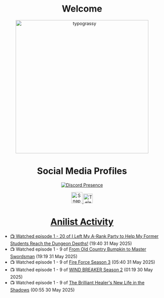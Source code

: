 <div align="center">

# Welcome
<a href="https://github.com/kawarimidoll/typograssy">
    <img alt="typograssy" src="https://typograssy.deno.dev/api?text=%E3%82%88%E3%81%86%E3%81%93%E3%81%9D%E3%81%BF%E3%81%AA%E3%81%95%E3%82%93%20-%20Sheby--&&l0=none&l1=82d9d0&l2=027353&l3=038c4c&l4=01402e&bg=none&frame=none&speed=100&comment=" width="421.99">
</a>

</div>

<div align="center">

# Social Media Profiles

[![Discord Presence](https://lanyard.cnrad.dev/api/612532963938271232)](https://discord.com/users/612532963938271232)


<a href="https://www.snapchat.com/add/a.sheby" title="Snapchat Profile">
    <img src="https://www.freepnglogos.com/uploads/snapchat-logo-png-0.png" width="35" alt="Snapchat Logo" />


<a href="https://t.me/ASheby" title="Telegram Profile">
    <img src="https://www.freepnglogos.com/uploads/telegram-logo-png-0.png" width="30" alt="Telegram Logo" />


</div>

<div align="center">

# Anilist Activity

</div>

<!-- ANILIST_ACTIVITY:start -->

-   📺 Watched episode 1 - 20 of [I Left My A-Rank Party to Help My Former Students Reach the Dungeon Depths!](https://anilist.co/anime/180812) (19:40 31 May 2025)
-   📺 Watched episode 1 - 9 of [From Old Country Bumpkin to Master Swordsman](https://anilist.co/anime/179955) (19:19 31 May 2025)
-   📺 Watched episode 1 - 9 of [Fire Force Season 3](https://anilist.co/anime/149118) (05:40 31 May 2025)
-   📺 Watched episode 1 - 9 of [WIND BREAKER Season 2](https://anilist.co/anime/178680) (01:19 30 May 2025)
-   📺 Watched episode 1 - 9 of [The Brilliant Healer's New Life in the Shadows](https://anilist.co/anime/175872) (00:55 30 May 2025)

<!-- ANILIST_ACTIVITY:end -->
